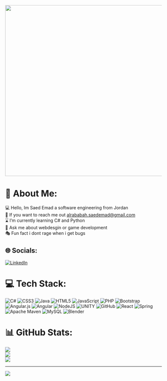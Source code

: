 <div align="center">
  <img src="https://images-ext-1.discordapp.net/external/t8oV5fGPQcWo27DD3rYhtUzK3amw-vu2ojGd5DYDnic/https/user-images.githubusercontent.com/74038190/250967618-de30015f-dc5f-4ecf-a49b-ccd2b89776e4.gif" width="1080" height="550">
</div>

# 💫 About Me:
💻 Hello, Im Saed Emad a software engineering from Jordan<br>🤝 If you want to reach me out alrababah.saedemad@gmail.com<br>⌛ I’m currently learning C# and Python<br>💼 Ask me about webdesgin or game development <br>🎭 Fun fact i dont rage when i get bugs 


## 🌐 Socials:
[![LinkedIn](https://img.shields.io/badge/LinkedIn-%230077B5.svg?logo=linkedin&logoColor=white)](https://linkedin.com/in/https://www.linkedin.com/in/saed-emad-428630271/) 

# 💻 Tech Stack:
![C#](https://img.shields.io/badge/c%23-%23239120.svg?style=flat&logo=c-sharp&logoColor=white) ![CSS3](https://img.shields.io/badge/css3-%231572B6.svg?style=flat&logo=css3&logoColor=white) ![Java](https://img.shields.io/badge/java-%23ED8B00.svg?style=flat&logo=java&logoColor=white) ![HTML5](https://img.shields.io/badge/html5-%23E34F26.svg?style=flat&logo=html5&logoColor=white) ![JavaScript](https://img.shields.io/badge/javascript-%23323330.svg?style=flat&logo=javascript&logoColor=%23F7DF1E) ![PHP](https://img.shields.io/badge/php-%23777BB4.svg?style=flat&logo=php&logoColor=white) ![Bootstrap](https://img.shields.io/badge/bootstrap-%23563D7C.svg?style=flat&logo=bootstrap&logoColor=white) ![Angular.js](https://img.shields.io/badge/angular.js-%23E23237.svg?style=flat&logo=angularjs&logoColor=white) ![Angular](https://img.shields.io/badge/angular-%23DD0031.svg?style=flat&logo=angular&logoColor=white) ![NodeJS](https://img.shields.io/badge/node.js-6DA55F?style=flat&logo=node.js&logoColor=white) ![UNITY](https://img.shields.io/badge/Unity-%2320232a.svg?style=flat&logo=unity&logoColor=white) ![GitHub](https://img.shields.io/badge/GitHub-%23121011.svg?style=flat&logo=github&logoColor=white) ![React](https://img.shields.io/badge/react-%2320232a.svg?style=flat&logo=react&logoColor=%2361DAFB) ![Spring](https://img.shields.io/badge/spring-%236DB33F.svg?style=flat&logo=spring&logoColor=white) ![Apache Maven](https://img.shields.io/badge/Apache%20Maven-C71A36?style=flat&logo=Apache%20Maven&logoColor=white) ![MySQL](https://img.shields.io/badge/mysql-%2300f.svg?style=flat&logo=mysql&logoColor=white) ![Blender](https://img.shields.io/badge/blender-%23F5792A.svg?style=flat&logo=blender&logoColor=white)
# 📊 GitHub Stats:
![](https://github-readme-stats.vercel.app/api?username=SaedEmad&theme=dark&hide_border=false&include_all_commits=true&count_private=false)<br/>
![](https://github-readme-streak-stats.herokuapp.com/?user=SaedEmad&theme=dark&hide_border=false)<br/>
![](https://github-readme-stats.vercel.app/api/top-langs/?username=SaedEmad&theme=dark&hide_border=false&include_all_commits=true&count_private=false&layout=compact)

---
[![](https://visitcount.itsvg.in/api?id=SaedEmad&icon=2&color=0)](https://visitcount.itsvg.in)

<!-- Proudly created with GPRM ( https://gprm.itsvg.in ) -->
